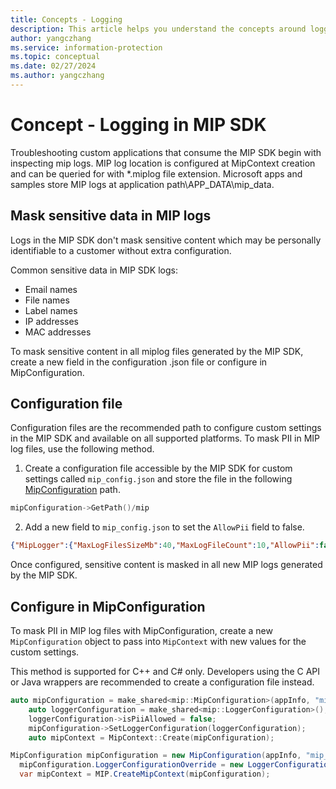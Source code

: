 ```yaml
---
title: Concepts - Logging
description: This article helps you understand the concepts around logging in MIP SDK.
author: yangczhang
ms.service: information-protection
ms.topic: conceptual
ms.date: 02/27/2024
ms.author: yangczhang
---
```


# Concept - Logging in MIP SDK
Troubleshooting custom applications that consume the MIP SDK begin with inspecting mip logs. MIP log location is configured at MipContext creation and can be queried for with *.miplog file extension.
Microsoft apps and samples store MIP logs at application path\APP_DATA\mip_data.

## Mask sensitive data in MIP logs
Logs in the MIP SDK don't mask sensitive content which may be personally identifiable to a customer without extra configuration. 

Common sensitive data in MIP SDK logs:
- Email names
- File names
- Label names
- IP addresses
- MAC addresses

To mask sensitive content in all miplog files generated by the MIP SDK, create a new field in the configuration .json file or configure in MipConfiguration.

## Configuration file
Configuration files are the recommended path to configure custom settings in the MIP SDK and available on all supported platforms. To mask PII in MIP log files, use the following method.

1. Create a configuration file accessible by the MIP SDK for custom settings called `mip_config.json` and store the file in the following [MipConfiguration](/information-protection/develop/concept-mipcontext?branch=main#creating-mipconfiguration) path.
```cpp
mipConfiguration->GetPath()/mip
```
2. Add a new field to `mip_config.json` to set the `AllowPii` field to false.

```json
{"MipLogger":{"MaxLogFilesSizeMb":40,"MaxLogFileCount":10,"AllowPii":false}}
```
Once configured, sensitive content is masked in all new MIP logs generated by the MIP SDK.

## Configure in MipConfiguration
To mask PII in MIP log files with MipConfiguration, create a new `MipConfiguration` object to pass into `MipContext` with new values for the custom settings.

This method is supported for C++ and C# only. Developers using the C API or Java wrappers are recommended to create a configuration file instead.
```cpp
auto mipConfiguration = make_shared<mip::MipConfiguration>(appInfo, "mip_data", mip::LogLevel::Trace, false);
    auto loggerConfiguration = make_shared<mip::LoggerConfiguration>();
    loggerConfiguration->isPiiAllowed = false;
    mipConfiguration->SetLoggerConfiguration(loggerConfiguration);
    auto mipContext = MipContext::Create(mipConfiguration);
```
```csharp
MipConfiguration mipConfiguration = new MipConfiguration(appInfo, "mip_data", LogLevel.Trace, false);
  mipConfiguration.LoggerConfigurationOverride = new LoggerConfiguration(10, 40, false);
  var mipContext = MIP.CreateMipContext(mipConfiguration);
```
